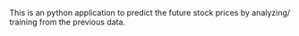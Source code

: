 
This is an python application to predict the future stock prices by analyzing/ training from the previous data.

